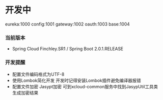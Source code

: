 # 开发中
eureka:1000
config:1001
gateway:1002
oauth:1003
base:1004

### 当前版本
- Spring Cloud Finchley.SR1 / Spring Boot 2.0.1.RELEASE
### 开发提醒
- 配置文件编码格式为UTF-8
- 使用Lombok简化开发 开发时记得安装Lombok插件避免编译器报错
- 配置文件加密 Jasypt加密 可到xcloud-common服务中找到JasypUtil工具类生成加密结果